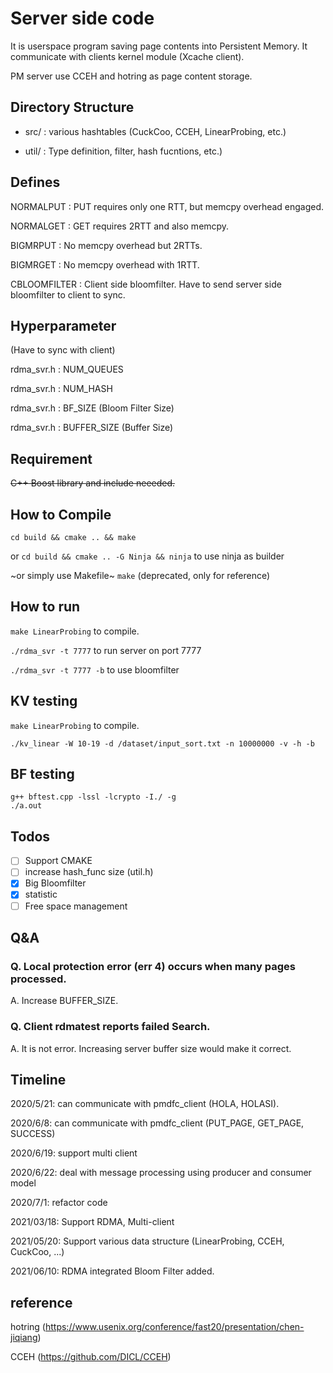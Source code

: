 # Server side code

It is userspace program saving page contents into Persistent Memory.
It communicate with clients kernel module (Xcache client).

PM server use CCEH and hotring as page content storage.

## Directory Structure
- src/ : various hashtables (CuckCoo, CCEH, LinearProbing, etc.)

- util/ : Type definition, filter, hash fucntions, etc.)

## Defines
NORMALPUT : PUT requires only one RTT, but memcpy overhead engaged.

NORMALGET : GET requires 2RTT and also memcpy.

BIGMRPUT  : No memcpy overhead but 2RTTs.

BIGMRGET  : No memcpy overhead with 1RTT.

CBLOOMFILTER : Client side bloomfilter. Have to send server side bloomfilter to client to sync.

## Hyperparameter
(Have to sync with client)

rdma_svr.h : NUM_QUEUES

rdma_svr.h : NUM_HASH

rdma_svr.h : BF_SIZE   (Bloom Filter Size)

rdma_svr.h : BUFFER_SIZE   (Buffer Size)

## Requirement
~~C++ Boost library and include neeeded.~~

## How to Compile
```cd build && cmake .. && make```

or ```cd build && cmake .. -G Ninja && ninja``` to use ninja as builder

~or simply use Makefile~ ```make``` (deprecated, only for reference)

## How to run

```make LinearProbing``` to compile.

```./rdma_svr -t 7777``` to run server on port 7777

```./rdma_svr -t 7777 -b``` to use bloomfilter 

## KV testing
```make LinearProbing``` to compile.

```./kv_linear -W 10-19 -d /dataset/input_sort.txt -n 10000000 -v -h -b```

## BF testing
```
g++ bftest.cpp -lssl -lcrypto -I./ -g
./a.out
```

## Todos
- [ ] Support CMAKE
- [ ] increase hash_func size (util.h)
- [x] Big Bloomfilter
- [x] statistic
- [ ] Free space management

## Q&A
### Q. Local protection error (err 4) occurs when many pages processed.
A. Increase BUFFER_SIZE.

### Q. Client rdmatest reports failed Search.
A. It is not error. Increasing server buffer size would make it correct.

## Timeline

2020/5/21: can communicate with pmdfc_client (HOLA, HOLASI).

2020/6/8: can communicate with pmdfc_client (PUT_PAGE, GET_PAGE, SUCCESS)

2020/6/19: support multi client

2020/6/22: deal with message processing using producer and consumer model

2020/7/1: refactor code

2021/03/18: Support RDMA, Multi-client

2021/05/20: Support various data structure (LinearProbing, CCEH, CuckCoo, ...)

2021/06/10: RDMA integrated Bloom Filter added.


## reference

hotring (https://www.usenix.org/conference/fast20/presentation/chen-jiqiang)

CCEH (https://github.com/DICL/CCEH)
